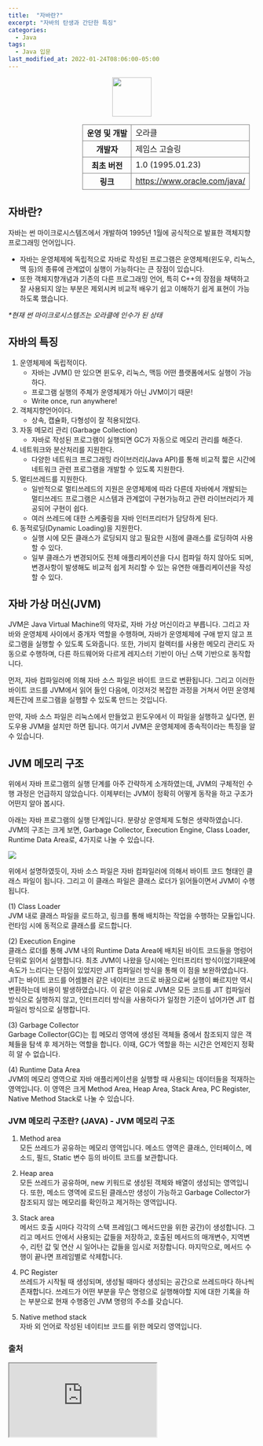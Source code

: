 ```yaml
---
title:  "자바란?"
excerpt: "자바의 탄생과 간단한 특징"
categories:
  - Java
tags:
  - Java 입문
last_modified_at: 2022-01-24T08:06:00-05:00
---
```

<style>
  th,td {border: 1px solid gray;}
</style>

<div style="text-align:center;">
    <img style="width:80px;" src="https://w.namu.la/s/95f3898eb4996f6ba5a3930b212b295da56e062e9427da87331a510d3d868bd81f24d10d242ca0d93f4ad94053b9321549cb4590ea815a8d39ba92cde1a7da4499ad6d93e2767112f9d0c60ef4cffdcfe6e248936ca50a4dc5bd3ccf3d544345">
</div>
<div style="text-align:center;margin-left:30%;margin-top:15px;">
   <table>
      <tr>
        <th>운영 및 개발</th>
        <td>오라클</td>
      </tr>
      <tr>
        <th>개발자</th>
        <td>제임스 고슬링</td>
      </tr>
      <tr>
        <th>최초 버전</th>
        <td>1.0 (1995.01.23)</td>
      </tr>
      <tr>
        <th>링크</th>
        <td><a href="https://www.oracle.com/java/">https://www.oracle.com/java/</a></td>
      </tr>
    </table>
</div>

## 자바란?
자바는 썬 마이크로시스템즈에서 개발하여 1995년 1월에 공식적으로 발표한 객체지향 프로그래밍 언어입니다. 
- 자바는 운영체제에 독립적으로 자바로 작성된 프로그램은 운영체제(윈도우, 리눅스, 맥 등)의 종류에 관계없이 실행이 가능하다는 큰 장점이 있습니다.  
- 또한 객체지향개념과 기존의 다른 프로그래밍 언어, 특히 C++의 장점을 채택하고 잘 사용되지 않는 부분은 제외시켜 비교적 배우기 쉽고 이해하기 쉽게 표현이 가능하도록 했습니다. 

_*현재 썬 마이크로시스템즈는 오라클에 인수가 된 상태_
  
## 자바의 특징
1. 운영체제에 독립적이다. 
   -  자바는 JVM() 만 있으면 윈도우, 리눅스, 맥등 어떤 플랫폼에서도 실행이 가능하다.
   - 프로그램 실행의 주체가 운영체제가 아닌 JVM이기 때문!
   - Write once, run anywhere!
2. 객체지향언어이다.
   - 상속, 캡슐화, 다형성이 잘 적용되었다.
3. 자동 메모리 관리 (Garbage Collection)
    - 자바로 작성된 프로그램이 실행되면 GC가 자동으로 메모리 관리를 해준다.
4. 네트워크와 분산처리를 지원한다.
   - 다양한 네트워크 프로그래밍 라이브러리(Java API)를 통해 비교적 짧은 시간에 네트워크 관련 프로그램을 개발할 수 있도록 지원한다.
5. 멀티쓰레드를 지원한다.
   - 일반적으로 멀티쓰레드의 지원은 운영체제에 따라 다른데 자바에서 개발되는 멀티쓰레드 프로그램은 시스템과 관계없이 구현가능하고 관련 라이브러리가 제공되어 구현이 쉽다. 
   - 여러 쓰레드에 대한 스케줄링을 자바 인터프리터가 담당하게 된다. 
6. 동적로딩(Dynamic Loading)을 지원한다.
   - 실행 시에 모든 클래스가 로딩되지 않고 필요한 시점에 클래스를 로딩하여 사용할 수 있다. 
   - 일부 클래스가 변경되어도 전체 애플리케이션을 다시 컴파일 하지 않아도 되며, 변경사항이 발생해도 비교적 쉽게 처리할 수 있는 유연한 애플리케이션을 작성할 수 있다. 


## 자바 가상 머신(JVM)

JVM은 Java Virtual Machine의 약자로, 자바 가상 머신이라고 부릅니다. 그리고 자바와 운영체제 사이에서 중개자 역할을 수행하며, 자바가 운영체제에 구애 받지 않고 프로그램을 실행할 수 있도록 도와줍니다. 또한, 가비지 컬렉터를 사용한 메모리 관리도 자동으로 수행하며, 다른 하드웨어와 다르게 레지스터 기반이 아닌 스택 기반으로 동작합니다.

먼저, 자바 컴파일러에 의해 자바 소스 파일은 바이트 코드로 변환됩니다. 그리고 이러한 바이트 코드를 JVM에서 읽어 들인 다음에, 이것저것 복잡한 과정을 거쳐서 어떤 운영체제든간에 프로그램을 실행할 수 있도록 만드는 것입니다.

만약, 자바 소스 파일은 리눅스에서 만들었고 윈도우에서 이 파일을 실행하고 싶다면, 윈도우용 JVM을 설치만 하면 됩니다. 여기서 JVM은 운영체제에 종속적이라는 특징을 알 수 있습니다.
 
## JVM 메모리 구조
위에서 자바 프로그램의 실행 단계를 아주 간략하게 소개하였는데, JVM의 구체적인 수행 과정은 언급하지 않았습니다. 이제부터는 JVM이 정확히 어떻게 동작을 하고 구조가 어떤지 알아 봅시다.

아래는 자바 프로그램의 실행 단계입니다. 분량상 운영체제 도형은 생략하였습니다. JVM의 구조는 크게 보면, Garbage Collector, Execution Engine, Class Loader, Runtime Data Area로, 4가지로 나눌 수 있습니다.

![](https://img1.daumcdn.net/thumb/R1280x0/?scode=mtistory2&fname=https%3A%2F%2Fblog.kakaocdn.net%2Fdn%2FpjywN%2FbtqSduBXLIK%2F2QEL5c2nEJXRm0cyhvwxF1%2Fimg.png)

위에서 설명하였듯이, 자바 소스 파일은 자바 컴파일러에 의해서 바이트 코드 형태인 클래스 파일이 됩니다. 그리고 이 클래스 파일은 클래스 로더가 읽어들이면서 JVM이 수행됩니다.

(1) Class Loader  
JVM 내로 클래스 파일을 로드하고, 링크를 통해 배치하는 작업을 수행하는 모듈입니다. 런타임 시에 동적으로 클래스를 로드합니다.  

(2) Execution Engine  
클래스 로더를 통해 JVM 내의 Runtime Data Area에 배치된 바이트 코드들을 명렁어 단위로 읽어서 실행합니다. 최초 JVM이 나왔을 당시에는 인터프리터 방식이었기때문에 속도가 느리다는 단점이 있었지만 JIT 컴파일러 방식을 통해 이 점을 보완하였습니다. JIT는 바이트 코드를 어셈블러 같은 네이티브 코드로 바꿈으로써 실행이 빠르지만 역시 변환하는데 비용이 발생하였습니다. 이 같은 이유로 JVM은 모든 코드를 JIT 컴파일러 방식으로 실행하지 않고, 인터프리터 방식을 사용하다가 일정한 기준이 넘어가면 JIT 컴파일러 방식으로 실행합니다.

(3) Garbage Collector  
Garbage Collector(GC)는 힙 메모리 영역에 생성된 객체들 중에서 참조되지 않은 객체들을 탐색 후 제거하는 역할을 합니다. 이때, GC가 역할을 하는 시간은 언제인지 정확히 알 수 없습니다.

(4) Runtime Data Area  
JVM의 메모리 영역으로 자바 애플리케이션을 실행할 때 사용되는 데이터들을 적재하는 영역입니다. 이 영역은 크게 Method Area, Heap Area, Stack Area, PC Register, Native Method Stack로 나눌 수 있습니다.




### JVM 메모리 구조란? (JAVA) - JVM 메모리 구조

1. Method area  
모든 쓰레드가 공유하는 메모리 영역입니다. 메소드 영역은 클래스, 인터페이스, 메소드, 필드, Static 변수 등의 바이트 코드를 보관합니다.

2. Heap area  
모든 쓰레드가 공유하며, new 키워드로 생성된 객체와 배열이 생성되는 영역입니다. 또한, 메소드 영역에 로드된 클래스만 생성이 가능하고 Garbage Collector가 참조되지 않는 메모리를 확인하고 제거하는 영역입니다.

3. Stack area   
메서드 호출 시마다 각각의 스택 프레임(그 메서드만을 위한 공간)이 생성합니다. 그리고 메서드 안에서 사용되는 값들을 저장하고, 호출된 메서드의 매개변수, 지역변수, 리턴 값 및 연산 시 일어나는 값들을 임시로 저장합니다. 마지막으로, 메서드 수행이 끝나면 프레임별로 삭제합니다.

4. PC Register  
쓰레드가 시작될 때 생성되며, 생성될 때마다 생성되는 공간으로 쓰레드마다 하나씩 존재합니다. 쓰레드가 어떤 부분을 무슨 명령으로 실행해야할 지에 대한 기록을 하는 부분으로 현재 수행중인 JVM 명령의 주소를 갖습니다.


5. Native method stack  
자바 외 언어로 작성된 네이티브 코드를 위한 메모리 영역입니다.

 ### 출처 
 
 <iframe src="
 https://steady-coding.tistory.com/305">
 </iframe>
